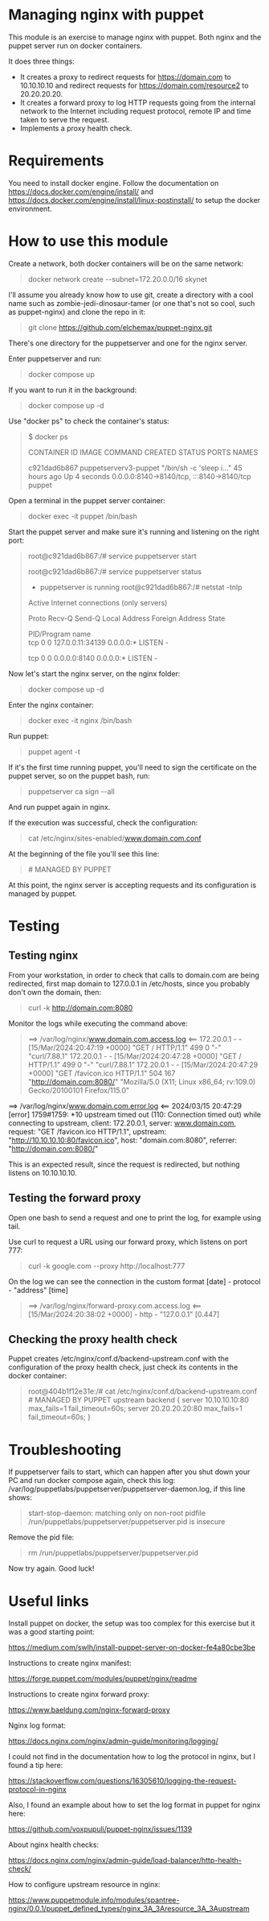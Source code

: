 # Managing nginx with puppet

This module is an exercise to manage nginx with puppet. Both nginx and the puppet server run on docker containers.

It does three things:

- It creates a proxy to redirect requests for https://domain.com to 10.10.10.10 and redirect requests for https://domain.com/resource2 to 20.20.20.20.
- It creates a forward proxy to log HTTP requests going from the internal network to the Internet including request protocol, remote IP and time taken to serve the request.
- Implements a proxy health check.

# Requirements

You need to install docker engine. Follow the documentation on https://docs.docker.com/engine/install/ and https://docs.docker.com/engine/install/linux-postinstall/ to setup the docker environment.

# How to use this module

Create a network, both docker containers will be on the same network:

> docker network create --subnet=172.20.0.0/16 skynet

I'll assume you already know how to use git, create a directory with a cool name such as zombie-jedi-dinosaur-tamer (or one that's not so cool, such as puppet-nginx) and clone the repo in it:

> git clone https://github.com/elchemax/puppet-nginx.git

There's one directory for the puppetserver and one for the nginx server.

Enter puppetserver and run:

> docker compose up

If you want to run it in the background:

> docker compose up -d

Use "docker ps" to check the container's status:

> $ docker ps
>
> CONTAINER ID   IMAGE                   COMMAND                  CREATED        STATUS         PORTS                                       NAMES
> 
> c921dad6b867   puppetserverv3-puppet   "/bin/sh -c 'sleep i…"   45 hours ago   Up 4 seconds   0.0.0.0:8140->8140/tcp, :::8140->8140/tcp   puppet

Open a terminal in the puppet server container:

> docker exec -it puppet /bin/bash

Start the puppet server and make sure it's running and listening on the right port:


>root@c921dad6b867:/# service puppetserver start
>
>root@c921dad6b867:/# service puppetserver status
>
> * puppetserver is running
> root@c921dad6b867:/# netstat -tnlp
>
> Active Internet connections (only servers)
>
> Proto Recv-Q Send-Q Local Address           Foreign Address         State      
>
> PID/Program name    
>tcp        0      0 127.0.0.11:34139        0.0.0.0:*               LISTEN      -                   
>
>tcp        0      0 0.0.0.0:8140            0.0.0.0:*               LISTEN      -                   
>

Now let's start the nginx server, on the nginx folder:

> docker compose up -d

Enter the nginx container:

> docker exec -it nginx /bin/bash

Run puppet:

> puppet agent -t

If it's the first time running puppet, you'll need to sign the certificate on the puppet server, so on the puppet bash, run:

> puppetserver ca sign --all

And run puppet again in nginx.

If the execution was successful, check the configuration:

> cat /etc/nginx/sites-enabled/www.domain.com.conf 

At the beginning of the file you'll see this line:

> \# MANAGED BY PUPPET

At this point, the nginx server is accepting requests and its configuration is managed by puppet.

# Testing

## Testing nginx

From your workstation, in order to check that calls to domain.com are being redirected, first map domain to 127.0.0.1 in /etc/hosts, since you probably don't own the domain, then:

> curl -k http://domain.com:8080

Monitor the logs while executing the command above:

> ==> /var/log/nginx/www.domain.com.access.log <==
172.20.0.1 - - [15/Mar/2024:20:47:19 +0000] "GET / HTTP/1.1" 499 0 "-" "curl/7.88.1"
172.20.0.1 - - [15/Mar/2024:20:47:28 +0000] "GET / HTTP/1.1" 499 0 "-" "curl/7.88.1"
172.20.0.1 - - [15/Mar/2024:20:47:29 +0000] "GET /favicon.ico HTTP/1.1" 504 167 "http://domain.com:8080/" "Mozilla/5.0 (X11; Linux x86_64; rv:109.0) Gecko/20100101 Firefox/115.0"

==> /var/log/nginx/www.domain.com.error.log <==
2024/03/15 20:47:29 [error] 1759#1759: *10 upstream timed out (110: Connection timed out) while connecting to upstream, client: 172.20.0.1, server: www.domain.com, request: "GET /favicon.ico HTTP/1.1", upstream: "http://10.10.10.10:80/favicon.ico", host: "domain.com:8080", referrer: "http://domain.com:8080/"

This is an expected result, since the request is redirected, but nothing listens on 10.10.10.10.

## Testing the forward proxy

Open one bash to send a request and one to print the log, for example using tail.

Use curl to request a URL using our forward proxy, which listens on port 777:

> curl -k google.com --proxy http://localhost:777

On the log we can see the connection in the custom format [date] - protocol - "address" [time]
> ==> /var/log/nginx/forward-proxy.com.access.log <==
> [15/Mar/2024:20:38:02 +0000] - http - "127.0.0.1" [0.447]

## Checking the proxy health check

Puppet creates /etc/nginx/conf.d/backend-upstream.conf with the configuration of the proxy health check, just check its contents in the docker container:

> root@404b1f12e31e:/# cat /etc/nginx/conf.d/backend-upstream.conf 
\# MANAGED BY PUPPET
upstream backend {
  server 10.10.10.10:80 max_fails=1 fail_timeout=60s;
  server 20.20.20.20:80 max_fails=1 fail_timeout=60s;
}


# Troubleshooting

If puppetserver fails to start, which can happen after you shut down your PC and run docker compose again, check this log: /var/log/puppetlabs/puppetserver/puppetserver-daemon.log, if this line shows:

> start-stop-daemon: matching only on non-root pidfile /run/puppetlabs/puppetserver/puppetserver.pid is insecure

Remove the pid file:

> rm /run/puppetlabs/puppetserver/puppetserver.pid

Now try again. Good luck!


# Useful links

Install puppet on docker, the setup was too complex for this exercise but it was a good starting point:

https://medium.com/swlh/install-puppet-server-on-docker-fe4a80cbe3be

Instructions to create nginx manifest:

https://forge.puppet.com/modules/puppet/nginx/readme

Instructions to create nginx forward proxy:

https://www.baeldung.com/nginx-forward-proxy

Nginx log format:

https://docs.nginx.com/nginx/admin-guide/monitoring/logging/

I could not find in the documentation how to log the protocol in nginx, but I found a tip here:

https://stackoverflow.com/questions/16305610/logging-the-request-protocol-in-nginx

Also, I found an example about how to set the log format in puppet for nginx here:

https://github.com/voxpupuli/puppet-nginx/issues/1139

About nginx health checks:

https://docs.nginx.com/nginx/admin-guide/load-balancer/http-health-check/

How to configure upstream resource in nginx:

https://www.puppetmodule.info/modules/spantree-nginx/0.0.1/puppet_defined_types/nginx_3A_3Aresource_3A_3Aupstream